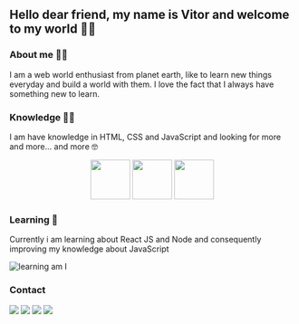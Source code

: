 ## Hello dear friend, my name is Vitor and welcome to my world 🖖🏻 

### About me 🧔🏻 

  I am a web world enthusiast from planet earth, like to learn new things everyday and build a world with them. I love the fact that I always have something new to learn.
  
### Knowledge 💪🏻 

  I am have knowledge in HTML, CSS and JavaScript and looking for more and more... and more 🤓
  
  <div align="center">
    <img width="70" src="https://cdn.jsdelivr.net/gh/devicons/devicon/icons/html5/html5-original.svg" />
    <img width="70" src="https://cdn.jsdelivr.net/gh/devicons/devicon/icons/css3/css3-original-wordmark.svg" />
    <img width="70" src="https://cdn.jsdelivr.net/gh/devicons/devicon/icons/javascript/javascript-original.svg" />
  </div>
  
### Learning 📖

  Currently i am learning about React JS and Node and consequently improving my knowledge about JavaScript
  
  ![learning am I](https://tenor.com/view/yoda-star-wars-learning-am-i-gif-16531775)
  
  
### Contact

  <div>
    <a href="https://www.instagram.com/jvittorgomes/" target="_blank"><img src="https://img.shields.io/badge/-Instagram-%23E4405F?style=for-the-badge&logo=instagram&logoColor=white" target="_blank"></a>
    <a href="mailto:devitor.contact@gmail.com"><img src="https://img.shields.io/badge/Gmail-D14836?style=for-the-badge&logo=gmail&logoColor=white" target="_blank"></a>
    <a href="https://www.linkedin.com/in/vitor-gomes-b9a629201/" target="_blank"><img src="https://img.shields.io/badge/-LinkedIn-%230077B5?style=for-the-badge&logo=linkedin&logoColor=white" target="_blank"></a>   
  <a href="https://twitter.com/VitorGomesRS/" target="_blank"><img src="https://img.shields.io/badge/Twitter-1DA1F2?style=for-the-badge&logo=twitter&logoColor=white" target="_blank"></a>   
  </div>
